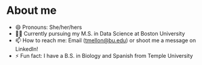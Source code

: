 # About me

- 😄 Pronouns: She/her/hers
- 👨‍🎓 Currently pursuing my M.S. in Data Science at Boston University
- 📫 How to reach me: Email (tmellon@bu.edu) or shoot me a message on LinkedIn!
- ⚡ Fun fact: I have a B.S. in Biology and Spanish from Temple University

